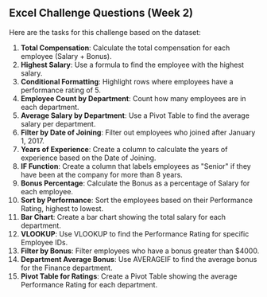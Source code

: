 ## Excel Challenge Questions (Week 2)
Here are the tasks for this challenge based on the dataset: 

1. **Total Compensation**: Calculate the total compensation for each employee (Salary + Bonus).
2. **Highest Salary**: Use a formula to find the employee with the highest salary.
3. **Conditional Formatting**: Highlight rows where employees have a performance rating of 5.
4. **Employee Count by Department**: Count how many employees are in each department.
5. **Average Salary by Department**: Use a Pivot Table to find the average salary per department.
6. **Filter by Date of Joining**: Filter out employees who joined after January 1, 2017.
7. **Years of Experience**: Create a column to calculate the years of experience based on the Date of Joining.
8. **IF Function**: Create a column that labels employees as "Senior" if they have been at the company for more than 8 years.
9. **Bonus Percentage**: Calculate the Bonus as a percentage of Salary for each employee.
10. **Sort by Performance**: Sort the employees based on their Performance Rating, highest to lowest.
11. **Bar Chart**: Create a bar chart showing the total salary for each department.
12. **VLOOKUP**: Use VLOOKUP to find the Performance Rating for specific Employee IDs.
13. **Filter by Bonus**: Filter employees who have a bonus greater than $4000.
14. **Department Average Bonus**: Use AVERAGEIF to find the average bonus for the Finance department.
15. **Pivot Table for Ratings**: Create a Pivot Table showing the average Performance Rating for each department.
